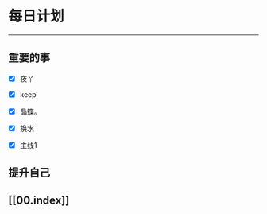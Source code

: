 
# 每日计划
---
## 重要的事

- [x]    夜丫
- [x]   keep
- [x]  晶蝶。
- [x] 换水
- [x] 主线1



## 提升自己

  



## [[00.index]]











